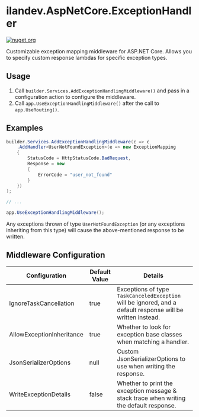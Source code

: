 # ilandev.AspNetCore.ExceptionHandler

[![nuget.org](https://img.shields.io/nuget/dt/ilandev.AspNetCore.ExceptionHandler?style=flat-square&logo=nuget)](https://www.nuget.org/packages/ilandev.AspNetCore.ExceptionHandler)

Customizable exception mapping middleware for ASP.NET Core. Allows you to specify custom response lambdas for specific exception types.

## Usage

1. Call `builder.Services.AddExceptionHandlingMiddleware()` and pass in a configuration action to configure the middleware.
2. Call `app.UseExceptionHandlingMiddleware()` after the call to `app.UseRouting()`.

## Examples

```csharp
builder.Services.AddExceptionHandlingMiddleware(c => c
	.AddHandler<UserNotFoundException>(e => new ExceptionMapping
	{
		StatusCode = HttpStatusCode.BadRequest,
		Response = new
		{
			ErrorCode = "user_not_found"
		}
	})
);

// ...

app.UseExceptionHandlingMiddleware();
```

Any exceptions thrown of type `UserNotFoundException` (or any exceptions inheriting from this type) will cause the above-mentioned response to be written.

## Middleware Configuration

| Configuration | Default Value | Details |
| - | - | - |
| IgnoreTaskCancellation | true | Exceptions of type `TaskCanceledException` will be ignored, and a default response will be written instead. |
| AllowExceptionInheritance | true | Whether to look for exception base classes when matching a handler. |
| JsonSerializerOptions | null | Custom JsonSerializerOptions to use when writing the response. |
| WriteExceptionDetails | false | Whether to print the exception message & stack trace when writing the default response. |
